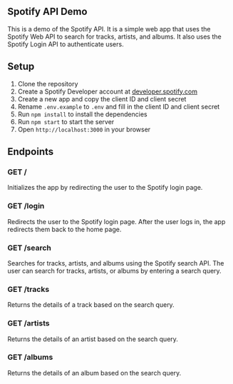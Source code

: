 ## Spotify API Demo

This is a demo of the Spotify API. It is a simple web app that uses the Spotify Web API to search for tracks, artists, and albums. It also uses the Spotify Login API to authenticate users.

## Setup

1. Clone the repository
2. Create a Spotify Developer account at [developer.spotify.com](https://developer.spotify.com/dashboard/login)
3. Create a new app and copy the client ID and client secret
4. Rename `.env.example` to `.env` and fill in the client ID and client secret
5. Run `npm install` to install the dependencies
6. Run `npm start` to start the server
7. Open `http://localhost:3000` in your browser

## Endpoints

### GET /

Initializes the app by redirecting the user to the Spotify login page.

### GET /login

Redirects the user to the Spotify login page. After the user logs in, the app redirects them back to the home page.

### GET /search

Searches for tracks, artists, and albums using the Spotify search API. The user can search for tracks, artists, or albums by entering a search query.

### GET /tracks

Returns the details of a track based on the search query.

### GET /artists

Returns the details of an artist based on the search query.

### GET /albums

Returns the details of an album based on the search query.
